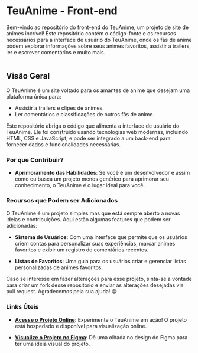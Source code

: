 # TeuAnime - Front-end

Bem-vindo ao repositório do front-end do TeuAnime, um projeto de site de animes incrível! Este repositório contém o código-fonte e os recursos necessários para a interface de usuário do TeuAnime, onde os fãs de anime podem explorar informações sobre seus animes favoritos, assistir a trailers, ler e escrever comentários e muito mais.

<img src="">

## Visão Geral

O TeuAnime é um site voltado para os amantes de anime que desejam uma plataforma única para:

-   Assistir a trailers e clipes de animes.
-   Ler comentários e classificações de outros fãs de anime.

Este repositório abriga o código que alimenta a interface de usuário do TeuAnime. Ele foi construído usando tecnologias web modernas, incluindo HTML, CSS e JavaScript, e pode ser integrado a um back-end para fornecer dados e funcionalidades necessárias.

### Por que Contribuir?

-   **Aprimoramento das Habilidades**: Se você é um desenvolvedor e assim como eu busca um projeto menos genérico para aprimorar seu conhecimento, o TeuAnime é o lugar ideal para você.

### Recursos que Podem ser Adicionados

O TeuAnime é um projeto simples mas que está sempre aberto a novas ideias e contribuições. Aqui estão algumas features que podem ser adicionadas:

-   **Sistema de Usuários**: Com uma interface que permite que os usuários criem contas para personalizar suas experiências, marcar animes favoritos e exibir um registro de comentários recentes.

-   **Listas de Favoritos**: Uma guia para os usuários criar e gerenciar listas personalizadas de animes favoritos.

Caso se interesse em fazer alterações para esse projeto, sinta-se a vontade para criar um fork desse repositório e enviar as alterações desejadas via pull request. Agradecemos pela sua ajuda! 😁

### Links Úteis

-   **[Acesse o Projeto Online](https://projetos.arthurdev.website/teuanime/)**: Experimente o TeuAnime em ação! O projeto está hospedado e disponível para visualização online.

-   **[Visualize o Projeto no Figma](https://www.figma.com/file/I7SbSwrzC1bg6q7LJgU0bI/teuanime.com?node-id=0%3A1)**: Dê uma olhada no design do Figma para ter uma ideia visual do projeto.
